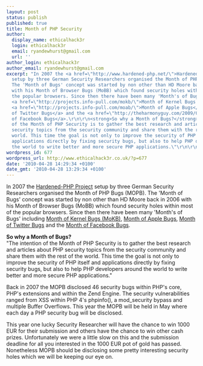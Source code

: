 ```yaml
---
layout: post
status: publish
published: true
title: Month of PHP Security
author:
  display_name: ethicalhack3r
  login: ethicalhack3r
  email: ryandewhurst@gmail.com
  url: ''
author_login: ethicalhack3r
author_email: ryandewhurst@gmail.com
excerpt: "In 2007 the <a href=\"http://www.hardened-php.net/\">Hardened-PHP Project</a>
  setup by three German Security Researchers organised the Month of PHP Bugs (MOPB).
  The 'Month of Bugs' concept was started by non other than HD Moore back in 2006
  with his Month of Browser Bugs (MoBB) which found security holes within most of
  the popular browsers. Since then there have been many 'Month's of Bugs' including
  <a href=\"http://projects.info-pull.com/mokb/\">Month of Kernel Bugs (MoKB)</a>,
  <a href=\"http://projects.info-pull.com/moab/\">Month of Apple Bugs</a>, <a href=\"http://twitpwn.com/\">Month
  of Twitter Bugs</a> and the <a href=\"http://theharmonyguy.com/2009/09/15/the-month-of-facebook-bugs-halfway-report/\">Month
  of Facebook Bugs</a>.\r\n\r\n<strong>So why a Month of Bugs?</strong>\r\n\"The intention
  of the Month of PHP Security is to gather the best research and articles about PHP
  security topics from the security community and share them with the rest of the
  world. This time the goal is not only to improve the security of PHP itself and
  applications directly by fixing security bugs, but also to help PHP developers around
  the world to write better and more secure PHP applications.\"\r\n\r\n"
wordpress_id: 677
wordpress_url: http://www.ethicalhack3r.co.uk/?p=677
date: '2010-04-28 14:29:34 +0100'
date_gmt: '2010-04-28 13:29:34 +0100'
---
```

<p>In 2007 the <a href="http://www.hardened-php.net/">Hardened-PHP Project</a> setup by three German Security Researchers organised the Month of PHP Bugs (MOPB). The 'Month of Bugs' concept was started by non other than HD Moore back in 2006 with his Month of Browser Bugs (MoBB) which found security holes within most of the popular browsers. Since then there have been many 'Month's of Bugs' including <a href="http://projects.info-pull.com/mokb/">Month of Kernel Bugs (MoKB)</a>, <a href="http://projects.info-pull.com/moab/">Month of Apple Bugs</a>, <a href="http://twitpwn.com/">Month of Twitter Bugs</a> and the <a href="http://theharmonyguy.com/2009/09/15/the-month-of-facebook-bugs-halfway-report/">Month of Facebook Bugs</a>.</p>
<p><strong>So why a Month of Bugs?</strong><br />
"The intention of the Month of PHP Security is to gather the best research and articles about PHP security topics from the security community and share them with the rest of the world. This time the goal is not only to improve the security of PHP itself and applications directly by fixing security bugs, but also to help PHP developers around the world to write better and more secure PHP applications."</p>
<p><a id="more"></a><a id="more-677"></a></p>
<p>Back in 2007 the MOPB disclosed 46 security bugs within PHP's core, PHP's extensions and within the Zend Engine. The security vulnerabilities ranged from XSS within PHP 4's phpinfo(), a mod_security bypass and multiple Buffer Overflows. This year the MOPB will be held in May where each day a PHP security bug will be disclosed.</p>
<p>This year one lucky Security Researcher will have the chance to win 1000 EUR for their submission and others have the chance to win other cash prizes. Unfortunately we were a little slow on this and the submission deadline for all you interested in the 1000 EUR pot of gold has passed. Nonetheless MOPB should be disclosing some pretty interesting security holes which we will be keeping our eye on.</p>
